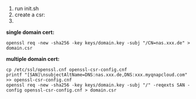 1. run init.sh
2. create a csr:
3. 
**single domain cert:**
```
openssl req -new -sha256 -key keys/domain.key -subj "/CN=nas.xxx.de" > domain.csr
```

**multiple domain cert:**
```
cp /etc/ssl/openssl.cnf openssl-csr-config.cnf
printf "[SAN]\nsubjectAltName=DNS:nas.xxx.de,DNS:xxx.myqnapcloud.com" >> openssl-csr-config.cnf
openssl req -new -sha256 -key keys/domain.key -subj "/" -reqexts SAN -config openssl-csr-config.cnf > domain.csr
``` 
